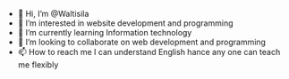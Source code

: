 - 👋 Hi, I’m @Waltisila
- 👀 I’m interested in website development and programming 
- 🌱 I’m currently learning Information technology 
- 💞️ I’m looking to collaborate on web development and programming 
- 📫 How to reach me I can understand English hance any one can teach me flexibly 

<!---
Waltisila/Waltisila is a ✨ special ✨ repository because its `README.md` (this file) appears on your GitHub profile.
You can click the Preview link to take a look at your changes.
--->
